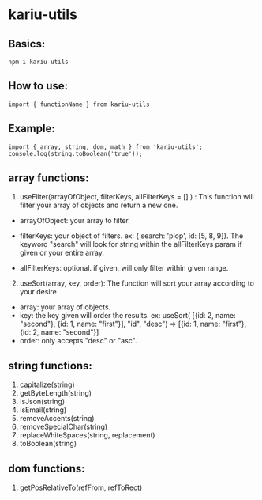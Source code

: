 # kariu-utils

## Basics:
`` npm i kariu-utils ``

## How to use:
`` import { functionName } from kariu-utils ``

## Example:
```
import { array, string, dom, math } from 'kariu-utils';
console.log(string.toBoolean('true'));

```

## array functions:
1. useFilter(arrayOfObject, filterKeys, allFilterKeys = [] ) :
This function will filter your array of objects and return a new one.
 - arrayOfObject: your array to filter.
 - filterKeys: your object of filters. ex: { search: 'plop', id: [5, 8, 9]}. The keyword "search" will look for string within the allFilterKeys param if given or your entire array.

 - allFilterKeys: optional. if given, will only filter within given range.

2. useSort(array, key, order):
The function will sort your array according to your desire.
 - array: your array of objects.
 - key: the key given will order the results.
 ex: useSort( [{id: 2, name: "second"}, {id: 1, name: "first"}], "id", "desc") =>  [{id: 1, name: "first"}, {id: 2, name: "second"}]
 - order: only accepts "desc" or "asc".

 ## string functions:
1. capitalize(string)
2. getByteLength(string)
3. isJson(string)
4. isEmail(string)
5. removeAccents(string)
6. removeSpecialChar(string)
7. replaceWhiteSpaces(string, replacement)
8. toBoolean(string)

## dom functions:
1. getPosRelativeTo(refFrom, refToRect)
